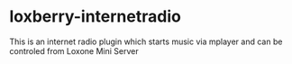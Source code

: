 # loxberry-internetradio
This is an internet radio plugin which starts music via mplayer and can be controled from Loxone Mini Server
